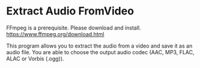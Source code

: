 # Extract Audio FromVideo

FFmpeg is a prerequisite. Please download and install. https://www.ffmpeg.org/download.html

This program allows you to extract the audio from a video and save it as an audio file. You are able to choose the output audio codec (AAC, MP3, FLAC, ALAC or Vorbis (.ogg)).
